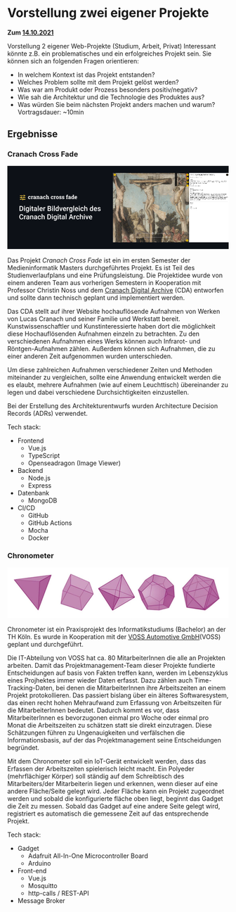 # Vorstellung zwei eigener Projekte

**Zum [14.10.2021](2021-2021-10-14.md)**

Vorstellung 2 eigener Web-Projekte (Studium, Arbeit, Privat)
Interessant könnte z.B. ein problematisches und ein erfolgreiches Projekt sein.
Sie können sich an folgenden Fragen orientieren:
- In welchem Kontext ist das Projekt entstanden?
- Welches Problem sollte mit dem Projekt gelöst werden?
- Was war am Produkt oder Prozess besonders positiv/negativ?
- Wie sah die Architektur und die Technologie des Produktes aus?
- Was würden Sie beim nächsten Projekt anders machen und warum?
Vortragsdauer: ~10min

## Ergebnisse

### Cranach Cross Fade

![multiple polyeder](images/cda.png)

Das Projekt *Cranach Cross Fade*  ist ein im ersten Semester der Medieninformatik Masters durchgeführtes Projekt. Es ist Teil des Studienverlaufplans und eine Prüfungsleistung. Die Projektidee wurde von einem anderen Team aus vorherigen Semestern in Kooperation mit Professor Christin Noss und dem [Cranach Digital Archive](https://lucascranach.org/) (CDA) entworfen und sollte dann technisch geplant und implementiert werden. 

Das CDA stellt auf ihrer Website hochauflösende Aufnahmen von Werken von Lucas Cranach und seiner Familie und Werkstatt bereit. Kunstwissenschaftler und Kunstinteressierte haben dort die möglichkeit diese Hochauflösenden Aufnahmen einzeln zu betrachten. Zu den verschiedenen Aufnahmen eines Werks können auch Infrarot- und Röntgen-Aufnahmen zählen. Außerdem können sich Aufnahmen, die zu einer anderen Zeit aufgenommen wurden unterschieden. 

Um diese zahlreichen Aufnahmen verschiedener Zeiten und Methoden miteinander zu vergleichen, sollte eine Anwendung entwickelt werden die es elaubt, mehrere Aufnahmen (wie auf einem Leuchttisch) übereinander zu legen und dabei verschiedene Durchsichtigkeiten einzustellen.

Bei der Erstellung des Architekturentwurfs wurden Architecture Decision Records (ADRs) verwendet. 

Tech stack:
- Frontend
  - Vue.js
  - TypeScript
  - Openseadragon (Image Viewer)
- Backend
  - Node.js
  - Express
- Datenbank
  - MongoDB
- CI/CD
  - GitHub
  - GitHub Actions
  - Mocha
  - Docker
### Chronometer

![multiple polyeder](images/chronometer.png)

Chronometer ist ein Praxisprojekt des Informatikstudiums (Bachelor) an der TH Köln. Es wurde in Kooperation mit der [VOSS Automotive GmbH](https://www.voss-automotive.net/index.html)(VOSS) geplant und durchgeführt.

Die IT-Abteilung von VOSS hat ca. 80 MitarbeiterInnen die alle an Projekten arbeiten. Damit das Projektmanagement-Team dieser Projekte fundierte Entscheidungen auf basis von Fakten treffen kann, werden im Lebenszyklus eines Projhektes immer wieder Daten erfasst. Dazu zählen auch Time-Tracking-Daten, bei denen die MitarbeiterInnen ihre Arbeitszeiten an einem Projekt protokollieren. Das passiert bislang über ein älteres Softwaresystem, das einen recht hohen Mehraufwand zum Erfassung von Arbeitszeiten für die MitarbeiterInnen bedeutet. Dadurch kommt es vor, dass MitarbeiterInnen es bevorzugonen einmal pro Woche oder einmal pro Monat die Arbeitszeiten zu schätzen statt sie direkt einzutragen. Diese Schätzungen führen zu Ungenauigkeiten und verfälschen die Informationsbasis, auf der das Projektmanagement seine Entscheidungen begründet. 

Mit dem Chronometer soll ein IoT-Gerät entwickelt werden, dass das Erfassen der Arbeitszeiten spielerisch leicht macht. Ein Polyeder (mehrflächiger Körper) soll ständig auf dem Schreibtisch des Mitarbeiters/der Mitarbeiterin liegen und erkennen, wenn dieser auf eine andere Fläche/Seite gelegt wird. Jeder Fläche kann ein Projekt zugeordnet werden und sobald die konfigurierte fläche oben liegt, beginnt das Gadget die Zeit zu messen. Sobald das Gadget auf eine andere Seite gelegt wird, registriert es automatisch die gemessene Zeit auf das entsprechende Projekt. 

Tech stack:
- Gadget
  - Adafruit All-In-One Microcontroller Board
  - Arduino
- Front-end
  - Vue.js
  - Mosquitto
  - http-calls / REST-API
- Message Broker